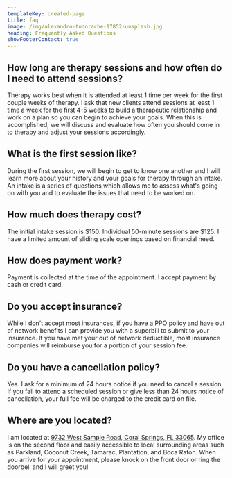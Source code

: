 ```yaml
---
templateKey: created-page
title: faq
image: /img/alexandru-tudorache-17852-unsplash.jpg
heading: Frequently Asked Questions
showFooterContact: true
---
```

## How long are therapy sessions and how often do I need to attend sessions?

Therapy works best when it is attended at least 1 time per week for the first couple weeks of therapy. I ask that new clients attend sessions at least 1 time a week for the first 4-5 weeks to build a therapeutic relationship and work on a plan so you can begin to achieve your goals. When this is accomplished, we will discuss and evaluate how often you should come in to therapy and adjust your sessions accordingly.

## What is the first session like?

During the first session, we will begin to get to know one another and I will learn more about your history and your goals for therapy through an intake. An intake is a series of questions which allows me to assess what's going on with you and to evaluate the issues that need to be worked on. 

## How much does therapy cost?

The initial intake session is $150. Individual 50-minute sessions are $125. I have a limited amount of sliding scale openings based on financial need.

## How does payment work?

Payment is collected at the time of the appointment. I accept payment by cash or credit card. 

## Do you accept insurance?

While I don't accept most insurances, if you have a PPO policy and have out of network benefits I can provide you with a superbill to submit to your insurance. If you have met your out of network deductible, most insurance companies will reimburse you for a portion of your session fee.

## Do you have a cancellation policy?

Yes. I ask for a minimum of 24 hours notice if you need to cancel a session. If you fail to attend a scheduled session or give less than 24 hours notice of cancellation, your full fee will be charged to the credit card on file. 

## Where are you located?

I am located at [9732 West Sample Road, Coral Springs, FL 33065](https://goo.gl/maps/xz1PZA494Tz). My office is on the second floor and easily accessible to local surrounding areas such as Parkland, Coconut Creek, Tamarac, Plantation, and Boca Raton. When you arrive for your appointment, please knock on the front door or ring the doorbell and I will greet you!
